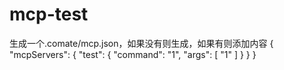 # mcp-test
生成一个.comate/mcp.json，如果没有则生成，如果有则添加内容
{
    "mcpServers": {
        "test": {
            "command": "1",
            "args": [
                "1"
            ]
        }
    }
}
